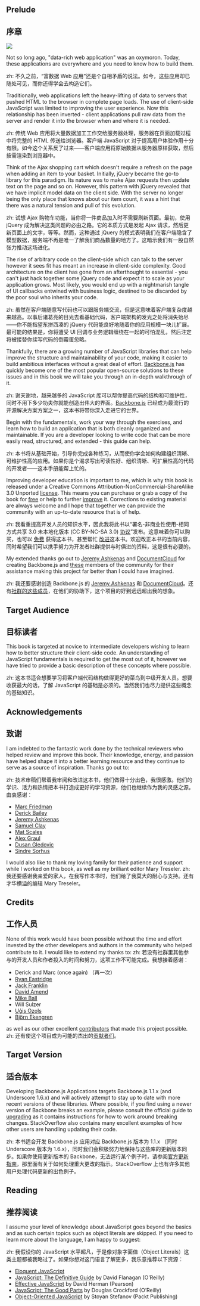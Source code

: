 ## Prelude
## 序章

![](img/logo.jpg)

Not so long ago, "data-rich web application" was an oxymoron. Today, these applications are everywhere and you need to know how to build them.

zh: 不久之前，“富数据 Web 应用”还是个自相矛盾的说法。如今，这些应用却已随处可见，而你还得学会去构造它们。

Traditionally, web applications left the heavy-lifting of data to servers that pushed HTML to the browser in complete page loads. The use of client-side JavaScript was limited to improving the user experience. Now this relationship has been inverted - client applications pull raw data from the server and render it into the browser when and where it is needed.

zh: 传统 Web 应用将大量数据加工工作交给服务器处理，服务器在页面加载过程中将完整的 HTML 传送给浏览器。客户端 JavaScript 对于提高用户体验作用十分有限。如今这个关系反了过来——客户端应用将原始数据从服务器原样获取，然后按需渲染到浏览器中。

Think of the Ajax shopping cart which doesn't require a refresh on the page when adding an item to your basket. Initially, jQuery became the go-to library for this paradigm. Its nature was to make Ajax requests then update text on the page and so on. However, this pattern with jQuery revealed that we have implicit model data on the client side. With the server no longer being the only place that knows about our item count, it was a hint that there was a natural tension and pull of this evolution. 

zh: 试想 Ajax 购物车功能，当你将一件商品加入时不需要刷新页面。最初，使用 jQuery 成为解决这类问题的必由之路。它的本质方式是发起 Ajax 请求，然后更新页面上的文字，等等。然而，这种通过 jQuery 的模式表明我们在客户端隐含了模型数据，服务端不再是唯一了解我们商品数量的地方了。这暗示我们有一股自然张力推动这场进化。

The rise of arbitrary code on the client-side which can talk to the server however it sees fit has meant an increase in client-side complexity. Good architecture on the client has gone from an afterthought to essential - you can't just hack together some jQuery code and expect it to scale as your application grows. Most likely, you would end up with a nightmarish tangle of UI callbacks entwined with business logic, destined to be discarded by the poor soul who inherits your code.

zh: 虽然在客户端随意写代码也可以跟服务端交流，但是这意味着客户端复杂度越来越高。以事后诸葛亮的目光去看基础代码，客户端架构的发光之处将消失殆尽——你不能指望东拼西凑的 jQuery 代码能良好地随着你的应用规模一块儿扩展。最可能的结果是，你将遭受 UI 回调与业务逻辑缠绕在一起的可怕混乱，然后注定将被接替你续写代码的倒霉蛋忽略。

Thankfully, there are a growing number of JavaScript libraries that can help improve the structure and maintainability of your code, making it easier to build ambitious interfaces without a great deal of effort. [Backbone.js](http://documentcloud.github.com/backbone/) has quickly become one of the most popular open-source solutions to these issues and in this book we will take you through an in-depth walkthrough of it.

zh: 谢天谢地，越来越多的 JavaScript 库可以帮你提高代码的结构和可维护性，同时不用下多少功夫你就能创造出伟大的界面。[Backbone.js](http://documentcloud.github.com/backbone/) 已经成为最流行的开源解决方案方案之一，这本书将带你深入走进它的世界。

Begin with the fundamentals, work your way through the exercises, and learn how to build an application that is both cleanly organized and maintainable. If you are a developer looking to write code that can be more easily read, structured, and extended - this guide can help.

zh: 本书将从基础开始，引导你完成各种练习，从而使你学会如何构建组织清晰、可维护性高的应用。如果你是个渴求写出可读性好、组织清晰、可扩展性高的代码的开发者——这本手册能帮上忙的。

Improving developer education is important to me, which is why this book is released under a Creative Commons Attribution-NonCommercial-ShareAlike 3.0 Unported [license](http://creativecommons.org/licenses/by-nc-sa/3.0/). This means you can purchase or grab a copy of the book for [free](http://addyosmani.github.com/backbone-fundamentals/) or help to further [improve](https://github.com/addyosmani/backbone-fundamentals/) it. Corrections to existing material are always welcome and I hope that together we can provide the community with an up-to-date resource that is of help. 

zh: 我看重提高开发人员的知识水平，因此我将此书以“署名-非商业性使用-相同方式共享 3.0 未本地化版本 (CC BY-NC-SA 3.0) [协议](http://creativecommons.org/licenses/by-nc-sa/3.0/deed.zh)”发布。这意味着你可以购买，也可以 [免费](http://addyosmani.github.com/backbone-fundamentals/) 获得这本书，甚至帮忙 [改进](https://github.com/addyosmani/backbone-fundamentals/)这本书。欢迎改正本书的当前内容，同时希望我们可以携手努力为开发者社群提供与时俱进的资料，这是很有必要的。

My extended thanks go out to [Jeremy Ashkenas](https://github.com/jashkenas) and [DocumentCloud](http://www.documentcloud.org) for creating Backbone.js and [these](https://github.com/addyosmani/backbone-fundamentals/contributors) members of the community for their assistance making this project far better than I could have imagined.

zh: 我还要感谢创造 Backbone.js 的 [Jeremy Ashkenas](https://github.com/jashkenas) 和 [DocumentCloud](http://www.documentcloud.org)。还有[社群的这些成员](https://github.com/addyosmani/backbone-fundamentals/contributors)，在他们的协助下，这个项目的好到远远超出我的想象。

## Target Audience
## 目标读者

This book is targeted at novice to intermediate developers wishing to learn how to better structure their client-side code. An understanding of JavaScript fundamentals is required to get the most out of it, however we have tried to provide a basic description of these concepts where possible.

zh: 这本书适合想要学习将客户端代码结构做得更好的菜鸟到中级开发人员。想要收获最大的话，了解 JavaScript 的基础是必须的。当然我们也尽力提供这些概念的基础知识。

## Acknowledgements
## 致谢

I am indebted to the fantastic work done by the technical reviewers who helped review and improve this book. Their knowledge, energy, and passion have helped shape it into a better learning resource and they continue to serve as a source of inspiration. Thanks go out to:

zh: 技术审稿们帮着我审阅和改进这本书，他们做得十分出色，我很感激。他们的学识、活力和热情把本书打造成更好的学习资源，他们也继续作为我的灵感之源。由衷感谢：

* [Marc Friedman](https://github.com/dcmaf)
* [Derick Bailey](https://github.com/derickbailey)
* [Jeremy Ashkenas](https://github.com/jashkenas)
* [Samuel Clay](https://github.com/samuelclay)
* [Mat Scales](http://github.com/wibblymat)
* [Alex Graul](https://github.com/alexgraul)
* [Dusan Gledovic](https://github.com/g6scheme)
* [Sindre Sorhus](https://github.com/sindresorhus)

I would also like to thank my loving family for their patience and support while I worked on this book, as well as my brilliant editor Mary Treseler.
zh: 我还要感谢我亲爱的家人，在我写作本书时，他们给了我莫大的耐心与支持。还有才华横溢的编辑 Mary Treseler。

## Credits
## 工作人员

None of this work would have been possible without the time and effort invested by the other developers and authors in the community who helped contribute to it. I would like to extend my thanks to: 
zh: 若没有社群里其他参与的开发人员和作者投入的时间和努力，这项工作不可能完成。我想接着感谢：

* Derick and Marc (once again) （再一次）
* [Ryan Eastridge](https://github.com/eastridge)
* [Jack Franklin](https://github.com/jackfranklin)
* [David Amend](https://github.com/raDiesle)
* [Mike Ball](https://github.com/mdb)
* Will Sulzer
* [Uģis Ozols](https://github.com/ugisozols)
* [Björn Ekengren](https://github.com/Ekengren)

as well as our other excellent [contributors](https://github.com/addyosmani/backbone-fundamentals/graphs/contributors) that made this project possible.
zh: 还有使这个项目成为可能的杰出的[贡献者们](https://github.com/addyosmani/backbone-fundamentals/graphs/contributors)。

## Target Version
## 适合版本

Developing Backbone.js Applications targets Backbone.js 1.1.x (and Underscore 1.6.x) and will actively attempt to stay up to date with more recent versions of these libraries. Where possible, if you find using a newer version of Backbone breaks an example, please consult the official guide to [upgrading](http://backbonejs.org/#upgrading) as it contains instructions for how to work around breaking changes. StackOverflow also contains many excellent examples of how other users are handling updating their code.

zh: 本书适合开发 Backbone.js 应用对应 Backbone.js 版本为 1.1.x （同时 Underscore 版本为 1.6.x），同时我们会积极努力地保持与这些库的更新版本同步。如果你使用更新版本的 Backbone，无法运行某个例子时，请参阅[官方更新指南](http://backbonejs.org/#upgrading)，那里面有关于如何处理重大更改的指示。StackOverflow 上也有许多其他用户处理代码更新的出色例子。

## Reading
## 推荐阅读

I assume your level of knowledge about JavaScript goes beyond the basics and as such certain topics such as object literals are skipped. If you need to learn more about the language, I am happy to suggest:

zh: 我假设你的 JavaScript 水平超凡，于是像对象字面值（Object Literals）这类主题都被我略过了。如果你想对这门语言了解更多，我乐意推荐以下资源：

* [Eloquent JavaScript](http://eloquentjavascript.net/)
* [JavaScript: The Definitive Guide](http://shop.oreilly.com/product/9780596805531.do) by David Flanagan (O’Reilly)
* [Effective JavaScript](http://www.informit.com/store/effective-javascript-68-specific-ways-to-harness-the-9780321812186) by David Herman (Pearson)
* [JavaScript: The Good Parts](http://shop.oreilly.com/product/9780596517748.do) by Douglas Crockford (O’Reilly)
* [Object-Oriented JavaScript](http://www.amazon.com/Object-Oriented-Javascript-Stoyan-Stefanov/dp/1847194141) by Stoyan Stefanov (Packt Publishing)

